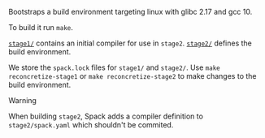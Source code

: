 Bootstraps a build environment targeting linux with glibc 2.17 and gcc 10.

To build it run `make`.

[`stage1/`](stage1/) contains an initial compiler for use in `stage2`.
[`stage2/`](stage2/) defines the build environment.

We store the `spack.lock` files for `stage1/` and `stage2/`. Use `make reconcretize-stage1` or
`make reconcretize-stage2` to make changes to the build environment.

> [!WARNING]
> When building `stage2`, Spack adds a compiler definition to `stage2/spack.yaml` which shouldn't
> be commited.